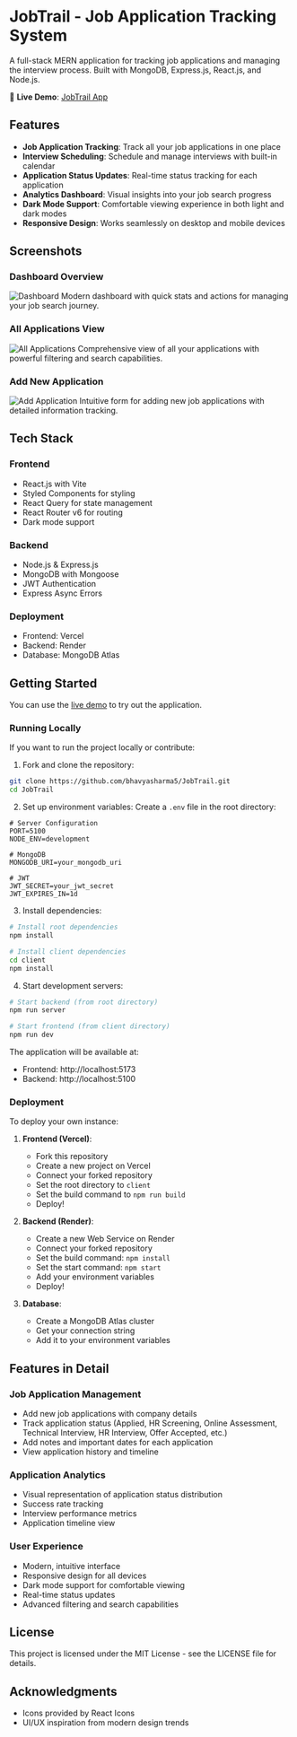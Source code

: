 # JobTrail - Job Application Tracking System

A full-stack MERN application for tracking job applications and managing the interview process. Built with MongoDB, Express.js, React.js, and Node.js.

🚀 **Live Demo**: [JobTrail App](https://job-trail-otrfexohn-bhavya-sharmas-projects-f6e9dd46.vercel.app/)

## Features

- **Job Application Tracking**: Track all your job applications in one place
- **Interview Scheduling**: Schedule and manage interviews with built-in calendar
- **Application Status Updates**: Real-time status tracking for each application
- **Analytics Dashboard**: Visual insights into your job search progress
- **Dark Mode Support**: Comfortable viewing experience in both light and dark modes
- **Responsive Design**: Works seamlessly on desktop and mobile devices

## Screenshots

### Dashboard Overview
![Dashboard](Screenshots/Screenshot%202025-10-08%20at%2011.10.13.png)
Modern dashboard with quick stats and actions for managing your job search journey.

### All Applications View
![All Applications](Screenshots/Screenshot%202025-10-08%20at%2011.10.35.png)
Comprehensive view of all your applications with powerful filtering and search capabilities.

### Add New Application
![Add Application](Screenshots/Screenshot%202025-10-08%20at%2011.10.55.png)
Intuitive form for adding new job applications with detailed information tracking.

## Tech Stack

### Frontend
- React.js with Vite
- Styled Components for styling
- React Query for state management
- React Router v6 for routing
- Dark mode support

### Backend
- Node.js & Express.js
- MongoDB with Mongoose
- JWT Authentication
- Express Async Errors

### Deployment
- Frontend: Vercel
- Backend: Render
- Database: MongoDB Atlas

## Getting Started

You can use the [live demo](https://job-trail-otrfexohn-bhavya-sharmas-projects-f6e9dd46.vercel.app/) to try out the application.

### Running Locally

If you want to run the project locally or contribute:

1. Fork and clone the repository:
```bash
git clone https://github.com/bhavyasharma5/JobTrail.git
cd JobTrail
```

2. Set up environment variables:
Create a `.env` file in the root directory:
```env
# Server Configuration
PORT=5100
NODE_ENV=development

# MongoDB
MONGODB_URI=your_mongodb_uri

# JWT
JWT_SECRET=your_jwt_secret
JWT_EXPIRES_IN=1d
```

3. Install dependencies:
```bash
# Install root dependencies
npm install

# Install client dependencies
cd client
npm install
```

4. Start development servers:
```bash
# Start backend (from root directory)
npm run server

# Start frontend (from client directory)
npm run dev
```

The application will be available at:
- Frontend: http://localhost:5173
- Backend: http://localhost:5100

### Deployment

To deploy your own instance:

1. **Frontend (Vercel)**:
   - Fork this repository
   - Create a new project on Vercel
   - Connect your forked repository
   - Set the root directory to `client`
   - Set the build command to `npm run build`
   - Deploy!

2. **Backend (Render)**:
   - Create a new Web Service on Render
   - Connect your forked repository
   - Set the build command: `npm install`
   - Set the start command: `npm start`
   - Add your environment variables
   - Deploy!

3. **Database**:
   - Create a MongoDB Atlas cluster
   - Get your connection string
   - Add it to your environment variables

## Features in Detail

### Job Application Management
- Add new job applications with company details
- Track application status (Applied, HR Screening, Online Assessment, Technical Interview, HR Interview, Offer Accepted, etc.)
- Add notes and important dates for each application
- View application history and timeline

### Application Analytics
- Visual representation of application status distribution
- Success rate tracking
- Interview performance metrics
- Application timeline view

### User Experience
- Modern, intuitive interface
- Responsive design for all devices
- Dark mode support for comfortable viewing
- Real-time status updates
- Advanced filtering and search capabilities

## License

This project is licensed under the MIT License - see the LICENSE file for details.

## Acknowledgments

- Icons provided by React Icons
- UI/UX inspiration from modern design trends